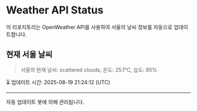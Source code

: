 
# Weather API Status

이 리포지토리는 OpenWeather API를 사용하여 서울의 날씨 정보를 자동으로 업데이트합니다.

## 현재 서울 날씨
> 서울의 현재 날씨: scattered clouds, 온도: 25.1°C, 습도: 95%

⏳ 업데이트 시간: 2025-08-19 21:24:12 (UTC)

---
자동 업데이트 봇에 의해 관리됩니다.
